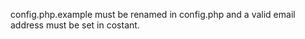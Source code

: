 
config.php.example must be renamed in config.php and a valid email address must be set in costant.
